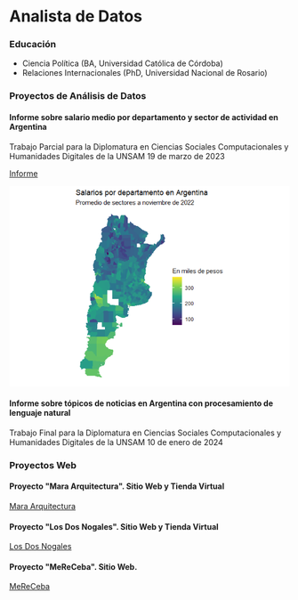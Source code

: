 # Analista de Datos

### Educación
- Ciencia Política (BA, Universidad Católica de Córdoba)
- Relaciones Internacionales (PhD, Universidad Nacional de Rosario)

### Proyectos de Análisis de Datos
#### Informe sobre salario medio por departamento y sector de actividad en Argentina
Trabajo Parcial para la Diplomatura en Ciencias Sociales Computacionales y Humanidades Digitales de la UNSAM
19 de marzo de 2023

[Informe](https://rpubs.com/fl-aguirre/1200004)

![Mapa Argentina Salarios Por Depto](/assets/mapa-argentina-salarios.png)

#### Informe sobre tópicos de noticias en Argentina con procesamiento de lenguaje natural
Trabajo Final para la Diplomatura en Ciencias Sociales Computacionales y Humanidades Digitales de la UNSAM
10 de enero de 2024

### Proyectos Web
#### Proyecto "Mara Arquitectura". Sitio Web y Tienda Virtual 

[Mara Arquitectura](https://fl-aguirre.github.io/mara-arquitectura-web/)

#### Proyecto "Los Dos Nogales". Sitio Web y Tienda Virtual

[Los Dos Nogales](https://github.com/fl-aguirre/los-dos-nogales-web/)

#### Proyecto "MeReCeba". Sitio Web.

[MeReCeba](https://fl-aguirre.github.io/mereceba-web/)






